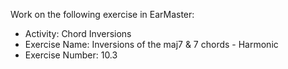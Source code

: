 Work on the following exercise in EarMaster:
- Activity: Chord Inversions
- Exercise Name: Inversions of the maj7 & 7 chords - Harmonic
- Exercise Number: 10.3
